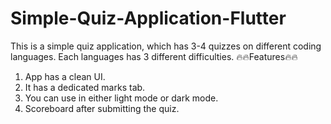 # Simple-Quiz-Application-Flutter
This is a simple quiz application, which has 3-4 quizzes on different coding languages. Each languages has 3 different difficulties. 
🔥🔥Features🔥🔥
1. App has a clean UI.
2. It has a dedicated marks tab.
3. You can use in either light mode or dark mode.
4. Scoreboard after submitting the quiz.
